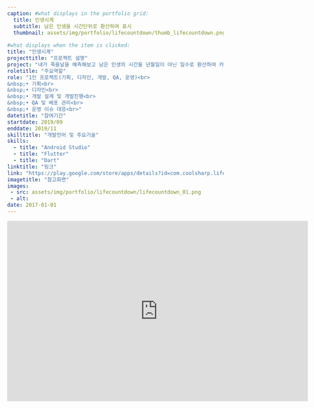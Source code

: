 ```yaml
---
caption: #what displays in the portfolio grid:
  title: 인생시계
  subtitle: 남은 인생을 시간단위로 환산하여 표시
  thumbnail: assets/img/portfolio/lifecountdown/thumb_lifecountdown.png
  
#what displays when the item is clicked:
title: "인생시계"
projecttitle: "프로젝트 설명"
project: "내가 죽을날을 예측해보고 남은 인생의 시간을 년월일이 아닌 일수로 환산하여 카운트다운 효과로 인생의 소비를 사용자에게 인식시켜 하루하루를 더 소중히 활용할 수 있게 동기를 부여하는 앱"
roletitle: "주요역할"
role: "1인 프로젝트(기획, 디자인, 개발, QA, 운영)<br>
&nbsp;• 기획<br>
&nbsp;• 디자인<br>
&nbsp;• 개발 설계 및 개발진행<br>
&nbsp;• QA 및 배포 관리<br>
&nbsp;• 운영 이슈 대응<br>"
datetitle: "참여기간"
startdate: 2019/09
enddate: 2019/11
skilltitle: "개발언어 및 주요기술"
skills:
  - title: "Android Studio"
  - title: "Flutter"
  - title: "Dart"
linktitle: "링크"
link: "https://play.google.com/store/apps/details?id=com.coolsharp.life_countdown"
imagetitle: "참고화면"
images:
 - src: assets/img/portfolio/lifecountdown/lifecountdown_01.png
 - alt: 
date: 2017-01-01
---
```

<center>
  <iframe width="700" height="420" src="https://www.youtube.com/embed/Ds0d0Dkjtw8" title="YouTube video player" frameborder="0" allow="accelerometer; autoplay; clipboard-write; encrypted-media; gyroscope; picture-in-picture; web-share" allowfullscreen></iframe>
</center>